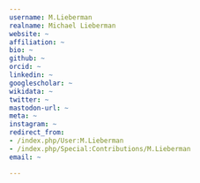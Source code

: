 ```yaml
---
username: M.Lieberman
realname: Michael Lieberman
website: ~
affiliation: ~
bio: ~
github: ~
orcid: ~
linkedin: ~
googlescholar: ~
wikidata: ~
twitter: ~
mastodon-url: ~
meta: ~
instagram: ~
redirect_from:
- /index.php/User:M.Lieberman
- /index.php/Special:Contributions/M.Lieberman
email: ~

---
```

